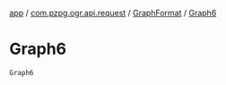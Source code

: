 [app](../../index.md) / [com.pzpg.ogr.api.request](../index.md) / [GraphFormat](index.md) / [Graph6](./-graph6.md)

# Graph6

`Graph6`